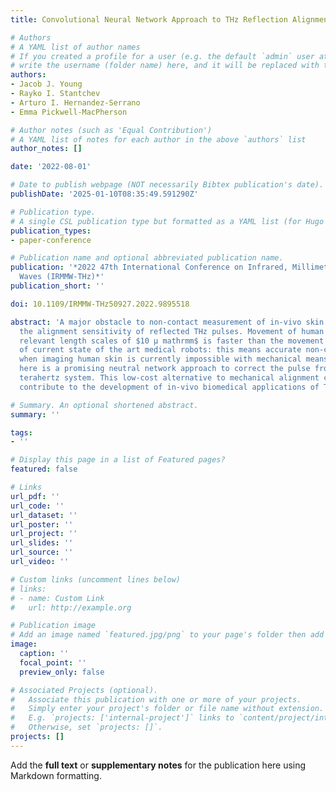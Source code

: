 ```yaml
---
title: Convolutional Neural Network Approach to THz Reflection Alignment

# Authors
# A YAML list of author names
# If you created a profile for a user (e.g. the default `admin` user at `content/authors/admin/`), 
# write the username (folder name) here, and it will be replaced with their full name and linked to their profile.
authors:
- Jacob J. Young
- Rayko I. Stantchev
- Arturo I. Hernandez-Serrano
- Emma Pickwell-MacPherson

# Author notes (such as 'Equal Contribution')
# A YAML list of notes for each author in the above `authors` list
author_notes: []

date: '2022-08-01'

# Date to publish webpage (NOT necessarily Bibtex publication's date).
publishDate: '2025-01-10T08:35:49.591290Z'

# Publication type.
# A single CSL publication type but formatted as a YAML list (for Hugo requirements).
publication_types:
- paper-conference

# Publication name and optional abbreviated publication name.
publication: '*2022 47th International Conference on Infrared, Millimeter and Terahertz
  Waves (IRMMW-THz)*'
publication_short: ''

doi: 10.1109/IRMMW-THz50927.2022.9895518

abstract: 'A major obstacle to non-contact measurement of in-vivo skin samples is
  the alignment sensitivity of reflected THz pulses. Movement of human skin on the
  relevant length scales of $10 μ mathrmm$ is faster than the movement capabilities
  of current state of the art medical robots: this means accurate non-contact alignment
  when imaging human skin is currently impossible with mechanical means. Presented
  here is a promising neutral network approach to correct the pulse from a misaligned
  terahertz system. This low-cost alternative to mechanical alignment correction will
  contribute to the development of in-vivo biomedical applications of THz imaging.'

# Summary. An optional shortened abstract.
summary: ''

tags:
- ''

# Display this page in a list of Featured pages?
featured: false

# Links
url_pdf: ''
url_code: ''
url_dataset: ''
url_poster: ''
url_project: ''
url_slides: ''
url_source: ''
url_video: ''

# Custom links (uncomment lines below)
# links:
# - name: Custom Link
#   url: http://example.org

# Publication image
# Add an image named `featured.jpg/png` to your page's folder then add a caption below.
image:
  caption: ''
  focal_point: ''
  preview_only: false

# Associated Projects (optional).
#   Associate this publication with one or more of your projects.
#   Simply enter your project's folder or file name without extension.
#   E.g. `projects: ['internal-project']` links to `content/project/internal-project/index.md`.
#   Otherwise, set `projects: []`.
projects: []
---
```


Add the **full text** or **supplementary notes** for the publication here using Markdown formatting.
